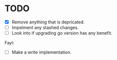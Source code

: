 # TODO
- [x] Remove anything that is depricated.
- [ ] Impelment any stashed changes.
- [ ] Look into if upgrading go version has any benefit.

Fayl:
- [ ] Make a write implementation.